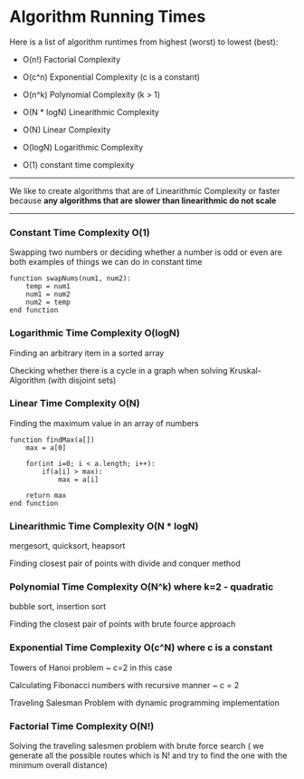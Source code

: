 # Algorithm Running Times

Here is a list of algorithm runtimes from highest (worst) to lowest (best):

- O(n!) Factorial Complexity

- O(c^n) Exponential Complexity (c is a constant)

- O(n^k) Polynomial Complexity (k > 1)

- O(N * logN) Linearithmic Complexity

- O(N) Linear Complexity

- O(logN) Logarithmic Complexity

- O(1) constant time complexity

***

We like to create algorithms that are of Linearithmic Complexity or faster because **any algorithms that are slower than linearithmic do not scale**

***

### Constant Time Complexity O(1)

Swapping two numbers or deciding whether a number is odd or even are both examples of things we can do in constant time

```
function swapNums(num1, num2):
    temp = num1
    num1 = num2
    num2 = temp
end function
```

### Logarithmic Time Complexity  O(logN)

Finding an arbitrary item in a sorted array

Checking whether there is a cycle in a graph when solving Kruskal-Algorithm (with disjoint sets)

### Linear Time Complexity O(N)

Finding the maximum value in an array of numbers

```
function findMax(a[])
    max = a[0]

    for(int i=0; i < a.length; i++):
        if(a[i] > max):
            max = a[i]

    return max
end function
```

### Linearithmic Time Complexity O(N * logN)

mergesort, quicksort, heapsort

Finding closest pair of points with divide and conquer method

### Polynomial Time Complexity O(N^k) where k=2 - quadratic

bubble sort, insertion sort

Finding the closest pair of points with brute fource approach

### Exponential Time Complexity O(c^N) where c is a constant

Towers of Hanoi problem ~ c=2 in this case

Calculating Fibonacci numbers with recursive manner ~ c = 2

Traveling Salesman Problem with dynamic programming implementation

### Factorial Time Complexity O(N!)

Solving the traveling salesmen problem with brute force search ( we generate all the possible routes which is N! and try to find the one with the minimum overall distance)
